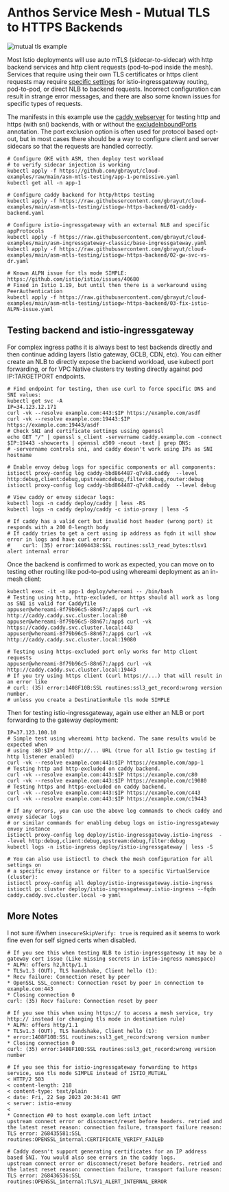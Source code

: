 # Anthos Service Mesh - Mutual TLS to HTTPS Backends

![mutual tls example](https://istio.io/latest/docs/ops/configuration/traffic-management/tls-configuration/sidecar-connections.svg)

Most Istio deployments will use auto mTLS (sidecar-to-sidecar) with http backend services and http client requests (pod-to-pod inside the mesh). Services that require using their own TLS certificates or https client requests may require [specific settings](https://istio.io/latest/docs/ops/configuration/traffic-management/tls-configuration/) for istio-ingressgateway routing, pod-to-pod, or direct NLB to backend requests. Incorrect configuration can result in strange error messages, and there are also some known issues for specific types of requests.

The manifests in this example use the [caddy webserver](https://caddyserver.com/) for testing http and https (with sni) backends, with or without the [excludeInboundPorts](https://istio.io/latest/docs/reference/config/annotations/#:~:text=excludeInboundPorts) annotation. The port exclusion option is often used for protocol based opt-out, but in most cases there should be a way to configure client and server sidecars so that the requests are handled correctly.

```shell
# Configure GKE with ASM, then deploy test workload
# to verify sidecar injection is working
kubectl apply -f https://github.com/gbrayut/cloud-examples/raw/main/asm-mtls-testing/app-1-permissive.yaml
kubectl get all -n app-1

# Configure caddy backend for http/https testing
kubectl apply -f https://raw.githubusercontent.com/gbrayut/cloud-examples/main/asm-mtls-testing/istiogw-https-backend/01-caddy-backend.yaml

# Configure istio-ingressgateway with an external NLB and specific appProtocols
kubectl apply -f https://raw.githubusercontent.com/gbrayut/cloud-examples/main/asm-ingressgateway-classic/base-ingressgateway.yaml
kubectl apply -f https://raw.githubusercontent.com/gbrayut/cloud-examples/main/asm-mtls-testing/istiogw-https-backend/02-gw-svc-vs-dr.yaml

# Known ALPN issue for tls mode SIMPLE: https://github.com/istio/istio/issues/40680
# Fixed in Istio 1.19, but until then there is a workaround using PeerAuthentication
kubectl apply -f https://raw.githubusercontent.com/gbrayut/cloud-examples/main/asm-mtls-testing/istiogw-https-backend/03-fix-istio-ALPN-issue.yaml
```

## Testing backend and istio-ingressgateway

For complex ingress paths it is always best to test backends directly and then continue adding layers (Istio gateway, GCLB, CDN, etc). You can either create an NLB to directly expose the backend workload, use kubectl port forwarding, or for VPC Native clusters try testing directly against pod IP:TARGETPORT endpoints.

```shell
# Find endpoint for testing, then use curl to force specific DNS and SNI values:
kubectl get svc -A
IP=34.123.12.171
curl -vk --resolve example.com:443:$IP https://example.com/asdf
curl -vk --resolve example.com:19443:$IP https://example.com:19443/asdf
# Check SNI and certificate settings ussing openssl
echo GET "/" | openssl s_client -servername caddy.example.com -connect $IP:19443 -showcerts | openssl x509 -noout -text | grep DNS:
# -servername controls sni, and caddy doesn't work using IPs as SNI hostname

# Enable envoy debug logs for specific components or all components:
istioctl proxy-config log caddy-bbd864487-q7vk8.caddy  --level http:debug,client:debug,upstream:debug,filter:debug,router:debug
istioctl proxy-config log caddy-bbd864487-q7vk8.caddy  --level debug

# View caddy or envoy sidecar logs:
kubectl logs -n caddy deploy/caddy | less -RS
kubectl logs -n caddy deploy/caddy -c istio-proxy | less -S

# If caddy has a valid cert but invalid host header (wrong port) it responds with a 200 0-length body
# If caddy tries to get a cert using ip address as fqdn it will show error in logs and have curl error:
#    curl: (35) error:14094438:SSL routines:ssl3_read_bytes:tlsv1 alert internal error
```

Once the backend is confirmed to work as expected, you can move on to testing other routing like pod-to-pod using whereami deployment as an in-mesh client:

```shell
kubectl exec -it -n app-1 deploy/whereami -- /bin/bash
# Testing using http, http-excluded, or https should all work as long as SNI is valid for Caddyfile
appuser@whereami-8f79b96c5-88n67:/app$ curl -vk http://caddy.caddy.svc.cluster.local:80
appuser@whereami-8f79b96c5-88n67:/app$ curl -vk https://caddy.caddy.svc.cluster.local:443
appuser@whereami-8f79b96c5-88n67:/app$ curl -vk http://caddy.caddy.svc.cluster.local:19080

# Testing using https-excluded port only works for http client requests 
appuser@whereami-8f79b96c5-88n67:/app$ curl -vk http://caddy.caddy.svc.cluster.local:19443
# If you try using https client (curl https://...) that will result in an error like
# curl: (35) error:1408F10B:SSL routines:ssl3_get_record:wrong version number.
# unless you create a DestinationRule tls mode SIMPLE
```

Then for testing istio-ingressgateway, again use either an NLB or port forwarding to the gateway deployment:

```shell
IP=37.123.100.10
# Simple test using whereami http backend. The same results would be expected when
# using :80:$IP and http://... URL (true for all Istio gw testing if http listener enabled)
curl -vk --resolve example.com:443:$IP https://example.com/app-1
# Testing http and http-excluded on caddy backend.
curl -vk --resolve example.com:443:$IP https://example.com/c80
curl -vk --resolve example.com:443:$IP https://example.com/c19080
# Testing https and https-excluded on caddy backend.
curl -vk --resolve example.com:443:$IP https://example.com/c443
curl -vk --resolve example.com:443:$IP https://example.com/c19443

# If any errors, you can use the above log commands to check caddy and envoy sidecar logs
# or similar commands for enabling debug logs on istio-ingressgateway envoy instance
istioctl proxy-config log deploy/istio-ingressgateway.istio-ingress  --level http:debug,client:debug,upstream:debug,filter:debug
kubectl logs -n istio-ingress deploy/istio-ingressgateway | less -S

# You can also use istioctl to check the mesh configuration for all settings on
# a specific envoy instance or filter to a specific VirtualService (cluster):
istioctl proxy-config all deploy/istio-ingressgateway.istio-ingress
istioctl pc cluster deploy/istio-ingressgateway.istio-ingress --fqdn caddy.caddy.svc.cluster.local -o yaml
```

## More Notes

I not sure if/when `insecureSkipVerify: true` is required as it seems to work fine even for self signed certs when disabled.

```
# If you see this when testing NLB to istio-ingressgateway it may be a gateway cert issue (Like missing secrets in istio-ingress namespace)
* ALPN: offers h2,http/1.1
* TLSv1.3 (OUT), TLS handshake, Client hello (1):
* Recv failure: Connection reset by peer
* OpenSSL SSL_connect: Connection reset by peer in connection to example.com:443
* Closing connection 0
curl: (35) Recv failure: Connection reset by peer

# If you see this when using https:// to access a mesh service, try http:// instead (or changing tls mode in destination rule)
* ALPN: offers http/1.1
* TLSv1.3 (OUT), TLS handshake, Client hello (1):
* error:1408F10B:SSL routines:ssl3_get_record:wrong version number
* Closing connection 0
curl: (35) error:1408F10B:SSL routines:ssl3_get_record:wrong version number

# If you see this for istio-ingressgateway forwarding to https service, use tls mode SIMPLE instead of ISTIO_MUTUAL
< HTTP/2 503
< content-length: 218
< content-type: text/plain
< date: Fri, 22 Sep 2023 20:34:41 GMT
< server: istio-envoy
<
* Connection #0 to host example.com left intact
upstream connect error or disconnect/reset before headers. retried and the latest reset reason: connection failure, transport failure reason: TLS error: 268435581:SSL routines:OPENSSL_internal:CERTIFICATE_VERIFY_FAILED

# Caddy doesn't support generating certificates for an IP address based SNI. You would also see errors in the caddy logs.
upstream connect error or disconnect/reset before headers. retried and the latest reset reason: connection failure, transport failure reason: TLS error: 268436536:SSL routines:OPENSSL_internal:TLSV1_ALERT_INTERNAL_ERROR
```
